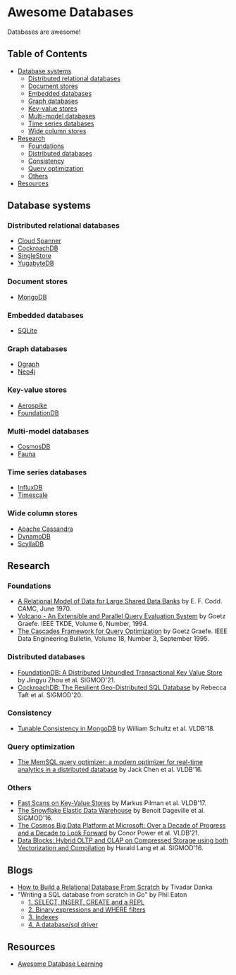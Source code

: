 # Awesome Databases

Databases are awesome!

## Table of Contents

* [Database systems](#database-systems)
  * [Distributed relational databases](#distributed-relational-databases)
  * [Document stores](#document-stores)
  * [Embedded databases](#embedded-databases)
  * [Graph databases](#graph-databases)
  * [Key-value stores](#key-value-stores)
  * [Multi-model databases](#multi-model-databases)
  * [Time series databases](#time-series-databases)
  * [Wide column stores](#wide-column-stores)
* [Research](#research)
  * [Foundations](#foundations)
  * [Distributed databases](#distributed-databases)
  * [Consistency](#consistency)
  * [Query optimization](#query-optimization)
  * [Others](#others)
* [Resources](#resources)

## Database systems

### Distributed relational databases

* [Cloud Spanner](https://cloud.google.com/spanner)
* [CockroachDB](https://www.cockroachlabs.com)
* [SingleStore](https://www.singlestore.com)
* [YugabyteDB](https://www.yugabyte.com)

### Document stores

* [MongoDB](https://www.mongodb.com)

### Embedded databases

* [SQLite](https://www.sqlite.org/)

### Graph databases

* [Dgraph](https://dgraph.io)
* [Neo4j](https://neo4j.com)

### Key-value stores

* [Aerospike](https://aerospike.com)
* [FoundationDB](https://www.foundationdb.org)

### Multi-model databases

* [CosmosDB](https://azure.microsoft.com/en-us/services/cosmos-db/)
* [Fauna](https://fauna.com)

### Time series databases

* [InfluxDB](https://www.influxdata.com)
* [Timescale](https://www.timescale.com)

### Wide column stores

* [Apache Cassandra](https://cassandra.apache.org/)
* [DynamoDB](https://aws.amazon.com/dynamodb/)
* [ScyllaDB](https://www.scylladb.com)

## Research

### Foundations

* [A Relational Model of Data for Large Shared Data Banks](https://www.seas.upenn.edu/~zives/03f/cis550/codd.pdf) by E. F. Codd. CAMC, June 1970.
* [Volcano - An Extensible and Parallel Query Evaluation System](https://paperhub.s3.amazonaws.com/dace52a42c07f7f8348b08dc2b186061.pdf) by Goetz Graefe. IEEE TKDE, Volume 6, Number, 1994.
* [The Cascades Framework for Query Optimization](https://www.cse.iitb.ac.in/infolab/Data/Courses/CS632/Papers/Cascades-graefe.pdf) by Goetz Graefe. IEEE Data Engineering Bulletin, Volume 18, Number 3, September 1995.

### Distributed databases

* [FoundationDB: A Distributed Unbundled Transactional Key Value Store](https://www.foundationdb.org/files/fdb-paper.pdf) by Jingyu Zhou et al. SIGMOD'21.
* [CockroachDB: The Resilient Geo-Distributed SQL Database](https://dl.acm.org/doi/pdf/10.1145/3318464.3386134) by Rebecca Taft et al. SIGMOD'20.

### Consistency

* [Tunable Consistency in MongoDB](http://www.vldb.org/pvldb/vol12/p2071-schultz.pdf) by William Schultz et al. VLDB'18.

### Query optimization

* [The MemSQL query optimizer: a modern optimizer for real-time analytics in a distributed database](https://15721.courses.cs.cmu.edu/spring2020/papers/20-optimizer2/chen-vldb2016.pdf) by Jack Chen et al. VLDB'16.

### Others

* [Fast Scans on Key-Value Stores](http://www.vldb.org/pvldb/vol10/p1526-bocksrocker.pdf) by Markus Pilman et al. VLDB'17.
* [The Snowflake Elastic Data Warehouse](https://dl.acm.org/doi/pdf/10.1145/2882903.2903741) by Benoit Dageville et al. SIGMOD'16.
* [The Cosmos Big Data Platform at Microsoft: Over a Decade of Progress and a Decade to Look Forward](http://vldb.org/pvldb/vol14/p3148-jindal.pdf) by Conor Power et al. VLDB'21.
* [Data Blocks: Hybrid OLTP and OLAP on Compressed Storage using both Vectorization and Compilation](https://db.in.tum.de/downloads/publications/datablocks.pdf) by Harald Lang et al. SIGMOD'16.

## Blogs

* [How to Build a Relational Database From Scratch](https://medium.com/swlh/how-to-build-a-relational-database-from-scratch-e208061027c7) by Tivadar Danka
* "Writing a SQL database from scratch in Go" by Phil Eaton
  * [1. SELECT, INSERT, CREATE and a REPL](https://notes.eatonphil.com/database-basics.html)
  * [2. Binary expressions and WHERE filters](https://notes.eatonphil.com/database-basics-expressions-and-where.html)
  * [3. Indexes](https://notes.eatonphil.com/database-basics-indexes.html)
  * [4. A database/sql driver](https://notes.eatonphil.com/database-basics-a-database-sql-driver.html)
 
## Resources

* [Awesome Database Learning](https://github.com/pingcap/awesome-database-learning)
